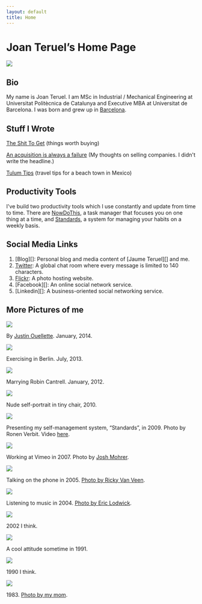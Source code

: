 ```yaml
---
layout: default
title: Home
---
```

# Joan Teruel&rsquo;s Home Page

![][1]

## Bio

My name is Joan Teruel. I am MSc in Industrial / Mechanical Engineering at Universitat Politècnica de Catalunya and Executive MBA at Universitat de Barcelona. I was born and grew up in [Barcelona][2].

## Stuff I Wrote

[The Shit To Get](/tstg.html) (things worth buying)

[An acquisition is always a failure](http://pando.com/2013/04/02/an-acquisition-is-always-a-failure/) (My thoughts on selling companies. I didn't write the headline.)

[Tulum Tips][4] (travel tips for a beach town in Mexico)

## Productivity Tools

I've build two productivity tools which I use constantly and update from time to time. There are [NowDoThis][5], a task manager that focuses you on one thing at a time, and [Standards][6], a system for managing your habits on a weekly basis.

## Social Media Links

1. [Blog][]: Personal blog and media content of [Jaume Teruel][] and me.
1. [Twitter][7]: A global chat room where every message is limited to 140 characters.
1. [Flickr][8]: A photo hosting website.
1. [Facebook][]: An online social network service.
1. [Linkedin][]: A business-oriented social networking service.

## More Pictures of me

![][9]

By [Justin Ouellette][10]. January, 2014.

![][11]

Exercising in Berlin. July, 2013.

![][12]

Marrying Robin Cantrell. January, 2012.

![][13]

Nude self-portrait in tiny chair, 2010.

![][14]

Presenting my self-management system, “Standards”, in 2009. Photo by Ronen Verbit. Video [here][15].

![][16]

Working at Vimeo in 2007. Photo by [Josh Mohrer][17].

![][18]

Talking on the phone in 2005. [Photo by Ricky Van Veen][19].

![][20]

Listening to music in 2004. [Photo by Eric Lodwick][21].

![][22]

2002 I think.

![][23]

A cool attitude sometime in 1991.

![][24]

1990 I think.

![][25]

1983\. [Photo by my mom][26].

   [1]: /joanteruel/images/me.jpg
   [2]: http://en.wikipedia.org/wiki/Barcelona
   [3]: http://kimathomas.ca/
   [4]: /tulum.html
   [5]: http://nowdothis.com
   [6]: http://wehavestandards.com/
   [7]: https://twitter.com/jakelodwick
   [8]: http://jakelodwick.tumblr.com/
   [9]: //jakelodwick.imgix.net/jstn.png?w=720&amp;dpr=1.5
   [10]: http://jstn.cc/post/73956090802
   [11]: //jakelodwick.imgix.net/skill.gif?w=720
   [12]: //jakelodwick.imgix.net/wedding.jpg?w=720
   [13]: //jakelodwick.imgix.net/seated.png?w=720
   [14]: //jakelodwick.imgix.net/qsjake.jpg?w=720
   [15]: https://vimeo.com/8303782
   [16]: //jakelodwick.imgix.net/trawin.jpg?w=720
   [17]: http://www.flickr.com/photos/90034839@N00/1588855971/
   [18]: //jakelodwick.imgix.net/clamshell.jpg?w=720
   [19]: http://www.flickr.com/photos/rickyv/5676694
   [20]: //jakelodwick.imgix.net/2004.jpg?w=720
   [21]: http://www.flickr.com/photos/ericlodwick/2706580
   [22]: //jakelodwick.imgix.net/hook_wall.jpg?w=720
   [23]: //jakelodwick.imgix.net/1991.jpg?w=720
   [24]: //jakelodwick.imgix.net/gafasrojas.jpg?w=720
   [25]: //jakelodwick.imgix.net/bball.jpg?w=720
   [26]: http://www.flickr.com/photos/anugent/11692123/
